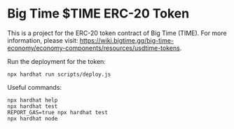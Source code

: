 # Big Time $TIME ERC-20 Token

This is a project for the ERC-20 token contract of Big Time (TIME).
For more information, please visit: https://wiki.bigtime.gg/big-time-economy/economy-components/resources/usdtime-tokens.


Run the deployment for the token:

```shell
npx hardhat run scripts/deploy.js
```

Useful commands:

```shell
npx hardhat help
npx hardhat test
REPORT_GAS=true npx hardhat test
npx hardhat node
```
